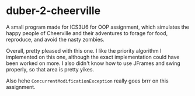 # duber-2-cheerville
A small program made for ICS3U6 for OOP assignment, which simulates the happy people of Cheerville and their adventures to forage for food, reproduce, and avoid the nasty zombies.

Overall, pretty pleased with this one. I like the priority algorithm I implemented on this one, although the exact implementation could have been worked on more. I also didn't know how to use JFrames and swing properly, so that area is pretty yikes.

Also hehe `ConcurrentModificationException` really goes brrr on this assignment.
